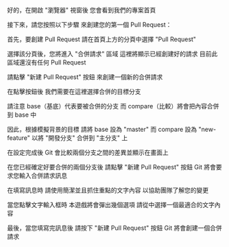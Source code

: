 好的，在開啟 "瀏覽器" 視窗後
您會看到我們的專案首頁

接下來，請您按照以下步驟
來創建您的第一個 Pull Request：

首先，要創建 Pull Request
請在首頁上方的分頁中選擇 "Pull Request"

選擇該分頁後，您將進入 "合併請求" 區域
這裡將顯示已經創建好的請求
目前此區域還沒有任何 Pull Request

請點擊 "新建 Pull Request" 按鈕
來創建一個新的合併請求

在點擊按鈕後
我們需要在這裡選擇合併的目標分支

請注意
base（基底）代表要被合併的分支
而 compare（比較）將會把內容合併到 base 中

因此，根據模擬背景的目標
請將 base 設為 "master"
而 compare 設為 "new-feature"
以將 "開發分支" 合併到 "主分支" 上

在設定完成後
Git 會比較兩個分支之間的差異並顯示在畫面上

在您已經確定好要合併的兩個分支後
請點擊 "新建 Pull Request" 按鈕
Git 將會要求您輸入合併請求訊息

在填寫訊息時
請使用簡潔並且抓住重點的文字內容
以協助團隊了解您的變更

當您點擊文字輸入框時
本遊戲將會彈出幾個選項
請從中選擇一個最適合的文字內容

最後，當您填寫完訊息後
請按下 "新建 Pull Request" 按鈕
Git 將會創建一個合併請求